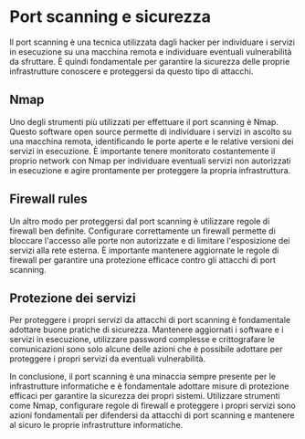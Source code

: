 # Port scanning e sicurezza

Il port scanning è una tecnica utilizzata dagli hacker per individuare i servizi in esecuzione su una macchina remota e individuare eventuali vulnerabilità da sfruttare. È quindi fondamentale per garantire la sicurezza delle proprie infrastrutture conoscere e proteggersi da questo tipo di attacchi.

## Nmap

Uno degli strumenti più utilizzati per effettuare il port scanning è Nmap. Questo software open source permette di individuare i servizi in ascolto su una macchina remota, identificando le porte aperte e le relative versioni dei servizi in esecuzione. È importante tenere monitorato costantemente il proprio network con Nmap per individuare eventuali servizi non autorizzati in esecuzione e agire prontamente per proteggere la propria infrastruttura.

## Firewall rules

Un altro modo per proteggersi dal port scanning è utilizzare regole di firewall ben definite. Configurare correttamente un firewall permette di bloccare l'accesso alle porte non autorizzate e di limitare l'esposizione dei servizi alla rete esterna. È importante mantenere aggiornate le regole di firewall per garantire una protezione efficace contro gli attacchi di port scanning.

## Protezione dei servizi

Per proteggere i propri servizi da attacchi di port scanning è fondamentale adottare buone pratiche di sicurezza. Mantenere aggiornati i software e i servizi in esecuzione, utilizzare password complesse e crittografare le comunicazioni sono solo alcune delle azioni che è possibile adottare per proteggere i propri servizi da eventuali vulnerabilità.

In conclusione, il port scanning è una minaccia sempre presente per le infrastrutture informatiche e è fondamentale adottare misure di protezione efficaci per garantire la sicurezza dei propri sistemi. Utilizzare strumenti come Nmap, configurare regole di firewall e proteggere i propri servizi sono azioni fondamentali per difendersi da attacchi di port scanning e mantenere al sicuro le proprie infrastrutture informatiche.